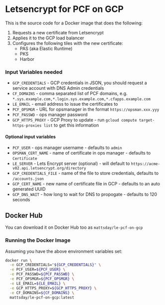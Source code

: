 # Letsencrypt for PCF on GCP
This is the source code for a Docker image that does the following:

1. Requests a new certificate from Letsencrypt
2. Applies it to the GCP load balancer
3. Configures the following tiles with the new certificate:
	* PAS (aka Elastic Runtime)
	* PKS
	* Harbor

### Input Variables needed
* `GCP_CREDENTIALS` - GCP credentials in JSON, you should request a service account with DNS Admin credentials
* `CF_DOMAINS` - comma separated list of PCF domains, e.g. `*.sys.example.com,*.login.sys.example.com,*.cfapps.example.com`
* `LE_EMAIL` - email address to issue the certificates to
* `PCF_OPSMGR` - URL for opsmanager in the format `https://opsman.xxx.yyy`
* `PCF_PASSWD` - ops manager password
* `GCP_HTTPS_PROXY` - GCP Proxy to update - run `gcloud compute target-https-proxies list` to get this information

#### Optional input variables
* `PCF_USER` - ops manager username - defaults to `admin`
* `OPSMAN_CERT_NAME` - name of certificate in ops manager - defaults to `Certificate`
* `LE_SERVER` - Lets Encrypt server (optional) - will default to `https://acme-v02.api.letsencrypt.org/directory`
* `GCP_CREDENTIALS_FILE` - name of the file to store credentials, defaults to `/accounts.json`
* `GCP_CERT_NAME` - new name of certificate file in GCP - defaults to an auto generated UUID
* `GCP_DNS_WAIT` - how long to wait for DNS to propogate - defaults to 120 seconds

## Docker Hub
You can download it on Docker Hub too as `mattsday/le-pcf-on-gcp`

### Running the Docker Image
Assuming you have the above environment variables set:
```bash
docker run \
  -e GCP_CREDENTIALS="${GCP_CREDENTIALS}" \
  -e PCF_USER=${PCF_USER} \
  -e PCF_PASSWD=${PCF_PASSWD} \
  -e PCF_OPSMGR=${PCF_OPSMGR} \
  -e LE_EMAIL=${LE_EMAIL} \
  -e GCP_HTTPS_PROXY=${GCP_HTTPS_PROXY} \
  -e CF_DOMAINS=${CF_DOMAINS} \
  mattsday/le-pcf-on-gcp:latest
```

